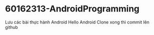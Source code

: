 # 60162313-AndroidProgramming
Lưu các bài thực hành Android
Hello Android
Clone xong thì commit lên github